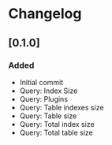 # Changelog

## [0.1.0]
### Added
* Initial commit
* Query: Index Size
* Query: Plugins
* Query: Table indexes size
* Query: Table size
* Query: Total index size
* Query: Total table size
